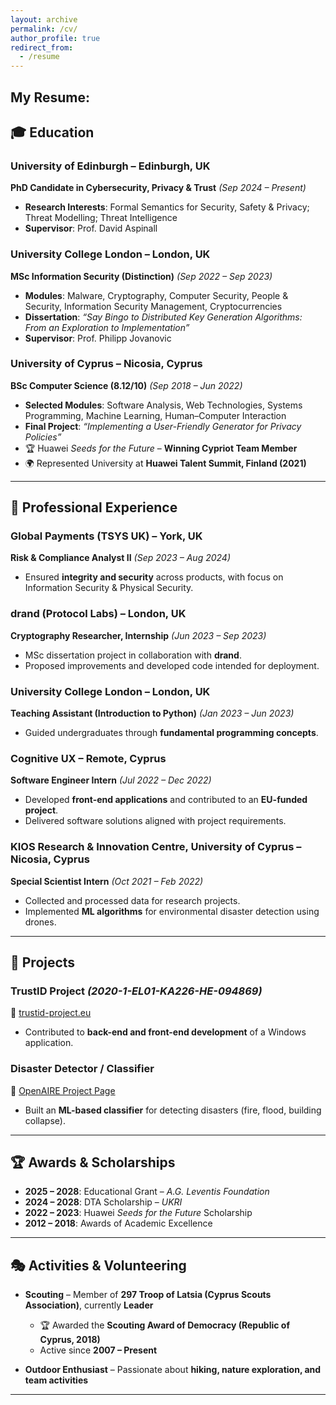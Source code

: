```yaml
---
layout: archive
permalink: /cv/
author_profile: true
redirect_from:
  - /resume
---
```


## My Resume:

## 🎓 Education  

### University of Edinburgh – Edinburgh, UK  
**PhD Candidate in Cybersecurity, Privacy & Trust** *(Sep 2024 – Present)*  
- **Research Interests**: Formal Semantics for Security, Safety & Privacy; Threat Modelling; Threat Intelligence  
- **Supervisor**: Prof. David Aspinall  

### University College London – London, UK  
**MSc Information Security (Distinction)** *(Sep 2022 – Sep 2023)*  
- **Modules**: Malware, Cryptography, Computer Security, People & Security, Information Security Management, Cryptocurrencies  
- **Dissertation**: *“Say Bingo to Distributed Key Generation Algorithms: From an Exploration to Implementation”*  
- **Supervisor**: Prof. Philipp Jovanovic  

### University of Cyprus – Nicosia, Cyprus  
**BSc Computer Science (8.12/10)** *(Sep 2018 – Jun 2022)*  
- **Selected Modules**: Software Analysis, Web Technologies, Systems Programming, Machine Learning, Human–Computer Interaction  
- **Final Project**: *“Implementing a User-Friendly Generator for Privacy Policies”*  
- 🏆 Huawei *Seeds for the Future* – **Winning Cypriot Team Member**  
- 🌍 Represented University at **Huawei Talent Summit, Finland (2021)**  

---

## 💼 Professional Experience  

### Global Payments (TSYS UK) – York, UK  
**Risk & Compliance Analyst II** *(Sep 2023 – Aug 2024)*  
- Ensured **integrity and security** across products, with focus on Information Security & Physical Security.  

### drand (Protocol Labs) – London, UK  
**Cryptography Researcher, Internship** *(Jun 2023 – Sep 2023)*  
- MSc dissertation project in collaboration with **drand**.  
- Proposed improvements and developed code intended for deployment.  

### University College London – London, UK  
**Teaching Assistant (Introduction to Python)** *(Jan 2023 – Jun 2023)*  
- Guided undergraduates through **fundamental programming concepts**.  

### Cognitive UX – Remote, Cyprus  
**Software Engineer Intern** *(Jul 2022 – Dec 2022)*  
- Developed **front-end applications** and contributed to an **EU-funded project**.  
- Delivered software solutions aligned with project requirements.  

### KIOS Research & Innovation Centre, University of Cyprus – Nicosia, Cyprus  
**Special Scientist Intern** *(Oct 2021 – Feb 2022)*  
- Collected and processed data for research projects.  
- Implemented **ML algorithms** for environmental disaster detection using drones.  

---

## 🚀 Projects  

### TrustID Project *(2020-1-EL01-KA226-HE-094869)*  
🔗 [trustid-project.eu](https://trustid-project.eu/project.php)  
- Contributed to **back-end and front-end development** of a Windows application.  

### Disaster Detector / Classifier  
🔗 [OpenAIRE Project Page](https://explore.openaire.eu/search/software?pid=10.5281%2Fzenodo.5938343)  
- Built an **ML-based classifier** for detecting disasters (fire, flood, building collapse).  

---

## 🏆 Awards & Scholarships

- **2025 – 2028**: Educational Grant – *A.G. Leventis Foundation*  
- **2024 – 2028**: DTA Scholarship – *UKRI*  
- **2022 – 2023**: Huawei *Seeds for the Future* Scholarship  
- **2012 – 2018**: Awards of Academic Excellence  

---

## 🎭 Activities & Volunteering  

- **Scouting** – Member of **297 Troop of Latsia (Cyprus Scouts Association)**, currently **Leader**  
  - 🏆 Awarded the **Scouting Award of Democracy (Republic of Cyprus, 2018)**  
  - Active since **2007 – Present**  

- **Outdoor Enthusiast** – Passionate about **hiking, nature exploration, and team activities**  

---
